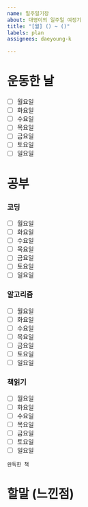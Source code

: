 ```yaml
---
name: 일주일기장
about: 대영이의 일주일 여정기
title: "[월] () ~ ()"
labels: plan
assignees: daeyoung-k

---
```


# 운동한 날
- [ ] 월요일
- [ ] 화요일
- [ ] 수요일
- [ ] 목요일
- [ ] 금요일
- [ ] 토요일
- [ ] 일요일

# 공부
### 코딩
- [ ] 월요일
- [ ] 화요일
- [ ] 수요일
- [ ] 목요일
- [ ] 금요일
- [ ] 토요일
- [ ] 일요일

### 알고리즘
- [ ] 월요일
- [ ] 화요일
- [ ] 수요일
- [ ] 목요일
- [ ] 금요일
- [ ] 토요일
- [ ] 일요일

### 책읽기
- [ ] 월요일
- [ ] 화요일
- [ ] 수요일
- [ ] 목요일
- [ ] 금요일
- [ ] 토요일
- [ ] 일요일

`완독한 책`

# 할말 (느낀점)
